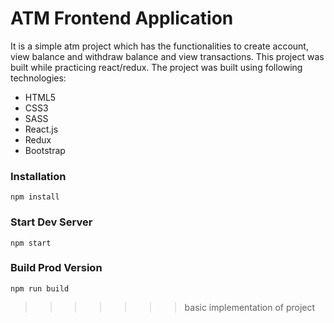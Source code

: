 # ATM Frontend Application

It is a simple atm project which has the functionalities to create account, view balance and withdraw balance and view transactions. This project was built while practicing react/redux. The project was built using following technologies:
- HTML5
- CSS3
- SASS
- React.js
- Redux
- Bootstrap

### Installation

```
npm install
```

### Start Dev Server

```
npm start
```

### Build Prod Version

```
npm run build
```
>>>>>>> basic implementation of project
